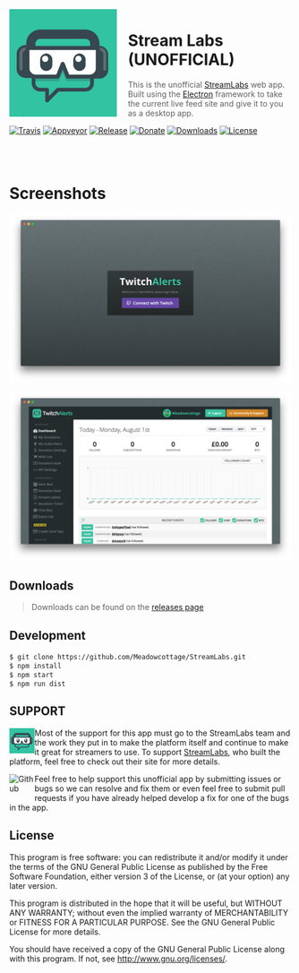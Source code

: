 <img src="https://raw.githubusercontent.com/Meadowcottage/StreamLabs/master/build/icon.png" align="left" width="192px" height="192px"/>
<img align="left" width="0" height="192px" hspace="10"/>

# Stream Labs (UNOFFICIAL)
> This is the unofficial [StreamLabs](https://StreamLabs.com/) web app. Built using the [Electron](http://electron.atom.io/) framework to take the current live feed site and give it to you as a desktop app.

[![Travis](https://img.shields.io/travis/Meadowcottage/StreamLabs/master.svg?style=flat-square)](https://travis-ci.org/Meadowcottage/StreamLabs) [![Appveyor](https://img.shields.io/appveyor/ci/meadowcottage/StreamLabs.svg?style=flat-square)](https://ci.appveyor.com/project/Meadowcottage/StreamLabs) [![Release](https://img.shields.io/github/release/Meadowcottage/StreamLabs.svg?style=flat-square)](https://github.com/Meadowcottage/StreamLabs/releases) [![Donate](https://img.shields.io/badge/Donate-PayPal-green.svg?style=flat-square)](https://www.paypal.com/cgi-bin/webscr?cmd=_xclick&business=bendixon50%40gmail%2ecom&item_name=Tip%20for%20Meadowcottage&currency_code=GBP) [![Downloads](https://img.shields.io/github/downloads/meadowcottage/StreamLabs/total.svg?style=flat-square)](https://github.com/Meadowcottage/StreamLabs/releases) [![License](https://img.shields.io/badge/License-GPL%20v3-blue.svg?style=flat-square)](http://www.gnu.org/licenses/)

<br>
<br>

# Screenshots

[<img alt='StreamLabs' src="https://raw.githubusercontent.com/Meadowcottage/StreamLabs/master/build/Screenshot-1.png">](https://github.com/Meadowcottage/StreamLabs/releases)

[<img alt='StreamLabs' src="https://raw.githubusercontent.com/Meadowcottage/StreamLabs/master/build/Screenshot-2.png">](https://github.com/Meadowcottage/StreamLabs/releases)

## Downloads
> Downloads can be found on the [releases page](https://github.com/Meadowcottage/StreamLabs/releases)

## Development

```
$ git clone https://github.com/Meadowcottage/StreamLabs.git
$ npm install
$ npm start
$ npm run dist
```

## SUPPORT

[<img width='45' height="45" align='left' alt='StreamLabs' src="https://raw.githubusercontent.com/Meadowcottage/StreamLabs/master/build/icon.png">](https://StreamLabs.com/) Most of the support for this app must go to the StreamLabs team and the work they put in to make the platform itself and continue to make it great for streamers to use. To support [StreamLabs](https://StreamLabs.com/), who built the platform, feel free to check out their site for more details.

[<img width='45' height="45" align='left' alt='Github' src="https://upload.wikimedia.org/wikipedia/commons/9/91/Octicons-mark-github.svg">](https://github.com/Meadowcottage/StreamLabs) Feel free to help support this unofficial app by submitting issues or bugs so we can resolve and fix them or even feel free to submit pull requests if you have already helped develop a fix for one of the bugs in the app.

## License

This program is free software: you can redistribute it and/or modify
it under the terms of the GNU General Public License as published by
the Free Software Foundation, either version 3 of the License, or
(at your option) any later version.

This program is distributed in the hope that it will be useful,
but WITHOUT ANY WARRANTY; without even the implied warranty of
MERCHANTABILITY or FITNESS FOR A PARTICULAR PURPOSE.  See the
GNU General Public License for more details.

You should have received a copy of the GNU General Public License
along with this program.  If not, see <http://www.gnu.org/licenses/>.
